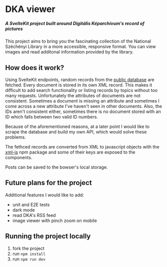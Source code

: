 # DKA viewer
##### A SvelteKit project built around Digitális Képarchívum's record of pictures

This project aims to bring you the fascinating collection of the National Széchényi Library in a more accessible, responsive format. You can view images and read additonal information provided by the library.

## How does it work?

Using SvelteKit endpoints, random records from the [public database](https://dka.oszk.hu/export/xml_/) are fetched.
Every document is stored in its own XML record. This makes it difficult to add search functionality or listing records by topics without too many requests.
Unfortunately the attributes of documents are not consistent. Sometimes a document is missing an attribute and sometimes I come across a new attribute I've haven't seen in other documents. Also, the IDs aren't consistent either, sometimes there is no document stored with an ID which falls between two valid ID numbers.

Because of the aforementioned reasons, at a later point I would like to scrape the database and build my own API, which would solve these problems.

The fethced records are converted from XML to javascript objects with the [xml-js](https://www.npmjs.com/package/xml-js) npm package and some of their keys are exposed to the components.

Posts can be saved to the bowser's local storage.

## Future plans for the project

Additional features I would like to add:
* unit and E2E tests
* dark mode
* read DKA's RSS feed 
* image viewer with pinch zoom on mobile

## Running the project locally

1. fork the project
2. run `npm install`
3. run `npm run dev`
